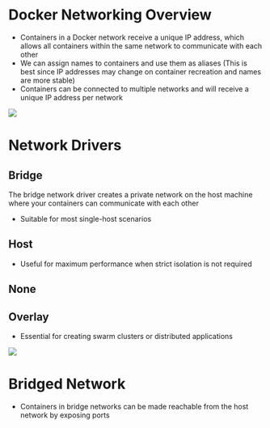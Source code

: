 # Docker Networking Overview

* Containers in a Docker network receive a unique IP address, which allows all containers within the same network to communicate with each other
* We can assign names to containers and use them as aliases (This is best since IP addresses may change on container recreation and names are more stable)
* Containers can be connected to multiple networks and will receive a unique IP address per network

![](https://github.com/JonmarCorpuz/SecondBrain/blob/main/Assets/Whitespace.png)

# Network Drivers

## Bridge 

The bridge network driver creates a private network on the host machine where your containers can communicate with each other

* Suitable for most single-host scenarios

## Host

* Useful for maximum performance when strict isolation is not required

## None


## Overlay

* Essential for creating swarm clusters or distributed applications

![](https://github.com/JonmarCorpuz/SecondBrain/blob/main/Assets/Whitespace.png)

# Bridged Network

* Containers in bridge networks can be made reachable from the host network by exposing ports
